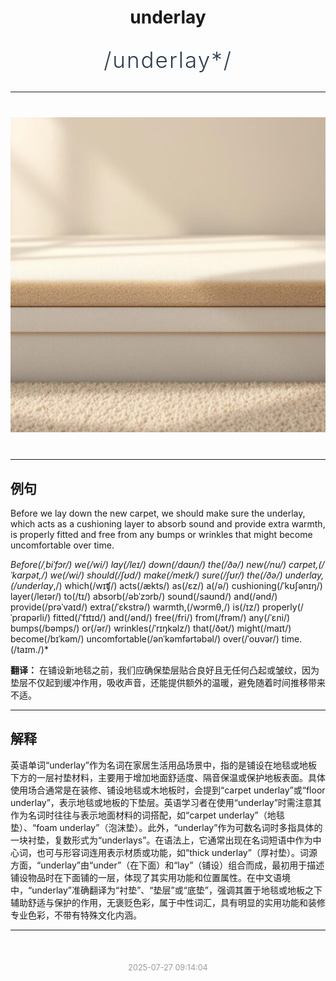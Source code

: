 <div align="center">

# underlay

<div style="margin: 30px 0;">
<h1 style="font-size: 2.5em; font-weight: 300; letter-spacing: 2px; margin: 0; color: #2c3e50;">
/underlay*/
</h1>
</div>

</div>

---

<div align="center" style="margin: 40px 0;">

![underlay](images/underlay.png)

</div>

---

## 例句

Before we lay down the new carpet, we should make sure the underlay, which acts as a cushioning layer to absorb sound and provide extra warmth, is properly fitted and free from any bumps or wrinkles that might become uncomfortable over time.

*Before(/ˌbiˈfɔr/) we(/wi/) lay(/leɪ/) down(/daʊn/) the(/ðə/) new(/nu/) carpet,(/ˈkɑrpət,/) we(/wi/) should(/ʃʊd/) make(/meɪk/) sure(/ʃʊr/) the(/ðə/) underlay,(/underlay*,/) which(/wɪʧ/) acts(/ækts/) as(/ɛz/) a(/ə/) cushioning(/ˈkʊʃənɪŋ/) layer(/leɪər/) to(/tɪ/) absorb(/əbˈzɔrb/) sound(/saʊnd/) and(/ənd/) provide(/prəˈvaɪd/) extra(/ˈɛkstrə/) warmth,(/wɔrmθ,/) is(/ɪz/) properly(/ˈprɑpərli/) fitted(/ˈfɪtɪd/) and(/ənd/) free(/fri/) from(/frəm/) any(/ˈɛni/) bumps(/bəmps/) or(/ər/) wrinkles(/ˈrɪŋkəlz/) that(/ðət/) might(/maɪt/) become(/bɪˈkəm/) uncomfortable(/ənˈkəmfərtəbəl/) over(/ˈoʊvər/) time.(/taɪm./)*

**翻译：** 在铺设新地毯之前，我们应确保垫层贴合良好且无任何凸起或皱纹，因为垫层不仅起到缓冲作用，吸收声音，还能提供额外的温暖，避免随着时间推移带来不适。

---

## 解释

英语单词“underlay”作为名词在家居生活用品场景中，指的是铺设在地毯或地板下方的一层衬垫材料，主要用于增加地面舒适度、隔音保温或保护地板表面。具体使用场合通常是在装修、铺设地毯或木地板时，会提到“carpet underlay”或“floor underlay”，表示地毯或地板的下垫层。英语学习者在使用“underlay”时需注意其作为名词时往往与表示地面材料的词搭配，如“carpet underlay”（地毯垫）、“foam underlay”（泡沫垫）。此外，“underlay”作为可数名词时多指具体的一块衬垫，复数形式为“underlays”。在语法上，它通常出现在名词短语中作为中心词，也可与形容词连用表示材质或功能，如“thick underlay”（厚衬垫）。词源方面，“underlay”由“under”（在下面）和“lay”（铺设）组合而成，最初用于描述铺设物品时在下面铺的一层，体现了其实用功能和位置属性。在中文语境中，“underlay”准确翻译为“衬垫”、“垫层”或“底垫”，强调其置于地毯或地板之下辅助舒适与保护的作用，无褒贬色彩，属于中性词汇，具有明显的实用功能和装修专业色彩，不带有特殊文化内涵。


---

<div align="center" style="margin-top: 50px;">
<small style="color: #999; font-size: 0.9em;">2025-07-27 09:14:04</small>
</div>
